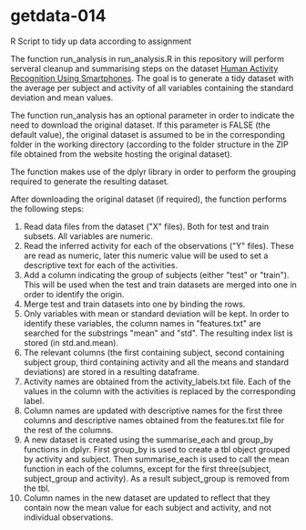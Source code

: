 # getdata-014
R Script to tidy up data according to assignment

The function run_analysis in run_analysis.R in this repository will perform serveral cleanup and summarising steps on the dataset [Human Activity Recognition Using Smartphones](http://archive.ics.uci.edu/ml/datasets/Human+Activity+Recognition+Using+Smartphones).
The goal is to generate a tidy dataset with the average per subject and activity of all variables containing the standard deviation and mean values.

The function run_analysis has an optional parameter in order to indicate the need to download the original dataset. If this parameter is FALSE (the default value), the original dataset is assumed to be in the corresponding folder in the working directory (according to the folder structure in the ZIP file obtained from the website hosting the original dataset).

The function makes use of the dplyr library in order to perform the grouping required to generate the resulting dataset.

After downloading the original dataset (if required), the function performs the following steps:

1. Read data files from the dataset ("X" files). Both for test and train subsets. All variables are numeric.
2. Read the inferred activity for each of the observations ("Y" files). These are read as numeric, later this numeric value will be used to set a descriptive text for each of the activities.
3. Add a column indicating the group of subjects (either "test" or "train"). This will be used when the test and train datasets are merged into one in order to identify the origin.
4. Merge test and train datasets into one by binding the rows.
5. Only variables with mean or standard deviation will be kept. In order to identify these variables, the column names in "features.txt" are searched for the substrings "mean" and "std". The resulting index list is stored (in std.and.mean).
6. The relevant columns (the first containing subject, second containing subject group, third containing activity and all the means and standard deviations) are stored in a resulting dataframe.
7. Activity names are obtained from the activity_labels.txt file. Each of the values in the column with the activities is replaced by the corresponding label.
8. Column names are updated with descriptive names for the first three columns and descriptive names obtained from the features.txt file for the rest of the columns.
9. A new dataset is created using the summarise_each and group_by functions in dplyr. First group_by is used to create a tbl object grouped by activity and subject. Then summarise_each is used to call the mean function in each of the columns, except for the first three(subject, subject_group and activity). As a result subject_group is removed from the tbl.
10. Column names in the new dataset are updated to reflect that they contain now the mean value for each subject and activity, and not individual observations.
